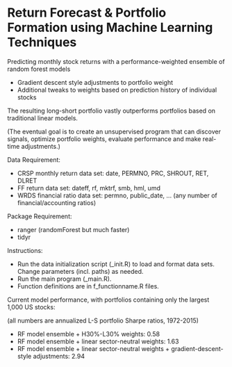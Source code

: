 # Return Forecast & Portfolio Formation using Machine Learning Techniques

Predicting monthly stock returns with a performance-weighted ensemble of random forest models
+ Gradient descent style adjustments to portfolio weight
+ Additional tweaks to weights based on prediction history of individual stocks

The resulting long-short portfolio vastly outperforms portfolios based on traditional linear models.

(The eventual goal is to create an unsupervised program that can discover signals, optimize portfolio weights, evaluate performance and make real-time adjustments.)

Data Requirement:
- CRSP monthly return data set: date, PERMNO, PRC, SHROUT, RET, DLRET
- FF return data set: dateff, rf, mktrf, smb, hml, umd
- WRDS financial ratio data set: permno, public_date, ... (any number of financial/accounting ratios)

Package Requirement:
- ranger (randomForest but much faster)
- tidyr

Instructions:
- Run the data initialization script (_init.R) to load and format data sets. Change parameters (incl. paths) as needed.
- Run the main program (_main.R).
- Function definitions are in f_functionname.R files.

Current model performance, with portfolios containing only the largest 1,000 US stocks:

(all numbers are annualized L-S portfolio Sharpe ratios, 1972-2015)
- RF model ensemble + H30%-L30% weights:	0.58
- RF model ensemble + linear sector-neutral weights: 1.63
- RF model ensemble + linear sector-neutral weights + gradient-descent-style adjustments: 2.94

